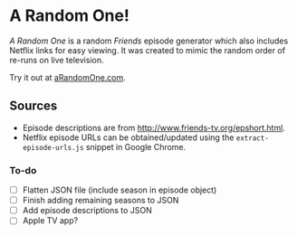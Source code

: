 A Random One!
=================

_A Random One_ is a random _Friends_ episode generator which also includes Netflix links 
for easy viewing. It was created to mimic the random order of re-runs on live television.

Try it out at [aRandomOne.com](https://aRandomOne.com).


Sources
-------
- Episode descriptions are from http://www.friends-tv.org/epshort.html.
- Netflix episode URLs can be obtained/updated using the `extract-episode-urls.js` snippet 
in Google Chrome.

### To-do
- [ ] Flatten JSON file (include season in episode object)
- [ ] Finish adding remaining seasons to JSON
- [ ] Add episode descriptions to JSON
- [ ] Apple TV app?
